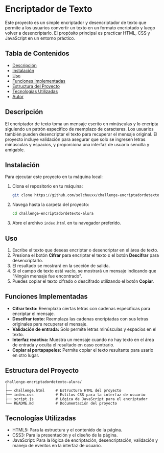 # Encriptador de Texto

Este proyecto es un simple encriptador y desencriptador de texto que permite a los usuarios convertir un texto en un formato encriptado y luego volver a desencriptarlo. El propósito principal es practicar HTML, CSS y JavaScript en un entorno práctico.

## Tabla de Contenidos
- [Descripción](#descripción)
- [Instalación](#instalación)
- [Uso](#uso)
- [Funciones Implementadas](#funciones-implementadas)
- [Estructura del Proyecto](#estructura-del-proyecto)
- [Tecnologías Utilizadas](#tecnologías-utilizadas)
- [Autor](#autor)

## Descripción

El encriptador de texto toma un mensaje escrito en minúsculas y lo encripta siguiendo un patrón específico de reemplazo de caracteres. Los usuarios también pueden desencriptar el texto para recuperar el mensaje original. El proyecto incluye validación para asegurar que solo se ingresen letras minúsculas y espacios, y proporciona una interfaz de usuario sencilla y amigable.

## Instalación
Para ejecutar este proyecto en tu máquina local:

1. Clona el repositorio en tu máquina:
    ```bash
    git clone https://github.com/solchuuxx/challenge-encriptadordetexto-alura.git
    ```
2. Navega hasta la carpeta del proyecto:
    ```bash
    cd challenge-encriptadordetexto-alura
    ```
3. Abre el archivo `index.html` en tu navegador preferido.

## Uso
1. Escribe el texto que deseas encriptar o desencriptar en el área de texto.
2. Presiona el botón **Cifrar** para encriptar el texto o el botón **Descifrar** para desencriptarlo.
3. El resultado se mostrará en la sección de salida.
4. Si el campo de texto está vacío, se mostrará un mensaje indicando que "Ningún mensaje fue encontrado".
5. Puedes copiar el texto cifrado o descifrado utilizando el botón **Copiar**.

## Funciones Implementadas
- **Cifrar texto:** Reemplaza ciertas letras con cadenas específicas para encriptar el mensaje.
- **Descifrar texto:** Reemplaza las cadenas encriptadas con sus letras originales para recuperar el mensaje.
- **Validación de entrada:** Solo permite letras minúsculas y espacios en el texto.
- **Interfaz reactiva:** Muestra un mensaje cuando no hay texto en el área de entrada y oculta el resultado en caso contrario.
- **Copiar al portapapeles:** Permite copiar el texto resultante para usarlo en otro lugar.

## Estructura del Proyecto
```plaintext
challenge-encriptadordetexto-alura/
│
├── challenge.html     # Estructura HTML del proyecto
├── index.css          # Estilos CSS para la interfaz de usuario
├── script.js          # Lógica de JavaScript para el encriptador
└── README.md          # Documentación del proyecto
``` 

## Tecnologías Utilizadas

- HTML5: Para la estructura y el contenido de la página.
- CSS3: Para la presentación y el diseño de la página.
- JavaScript: Para la lógica de encriptación, desencriptación, validación y manejo de eventos en la interfaz de usuario.